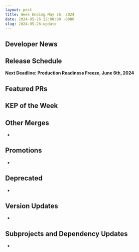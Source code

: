 ```yaml
---
layout: post
title: Week Ending May 26, 2024
date: 2024-05-26 22:00:00 -0000
slug: 2024-05-26-update
---
```


## Developer News


## Release Schedule

**Next Deadline: Production Readiness Freeze, June 6th, 2024**


## Featured PRs


## KEP of the Week


## Other Merges

*

## Promotions

*

## Deprecated

*

## Version Updates

*

## Subprojects and Dependency Updates

*
